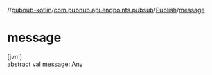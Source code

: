 //[pubnub-kotlin](../../../index.md)/[com.pubnub.api.endpoints.pubsub](../index.md)/[Publish](index.md)/[message](message.md)

# message

[jvm]\
abstract val [message](message.md): [Any](https://kotlinlang.org/api/latest/jvm/stdlib/kotlin/-any/index.html)
